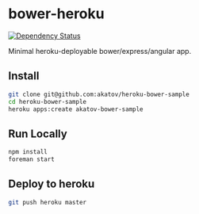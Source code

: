 # bower-heroku
[![Dependency Status](https://gemnasium.com/akatov/heroku-bower-sample.png)](https://gemnasium.com/akatov/heroku-bower-sample)

Minimal heroku-deployable bower/express/angular app.

## Install

```bash
git clone git@github.com:akatov/heroku-bower-sample
cd heroku-bower-sample
heroku apps:create akatov-bower-sample
```

## Run Locally

```bash
npm install
foreman start
```

## Deploy to heroku

```bash
git push heroku master
```
